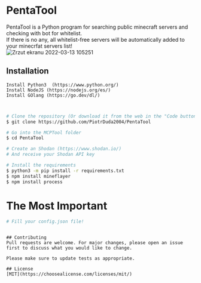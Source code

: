 # PentaTool

PentaTool is a Python program for searching public minecraft servers and checking with bot for whitelist.  
If there is no any, all whitelist-free servers will be automatically added to your minecrfat servers list!  
![Zrzut ekranu 2022-03-13 105251](https://user-images.githubusercontent.com/61467985/158054220-ffeb0ede-af2f-4716-97fd-6dfaf601d7e9.png)
## Installation
```
Install Python3  (https://www.python.org/)
Install NodeJS (https://nodejs.org/es/)
Install GOlang (https://go.dev/dl/)



```

```bash
# Clone the repository (Or download it from the web in the "Code button and download zip")
$ git clone https://github.com/PiotrDuda2004/PentaTool

# Go into the MCPTool folder
$ cd PentaTool

# Create an Shodan (https://www.shodan.io/)
# And receive your Shodan API key

# Install the requirements
$ python3 -m pip install -r requirements.txt
$ npm install mineflayer
$ npm install process

```
# The Most Important
```bash
# Fill your config.json file!
```


```

## Contributing
Pull requests are welcome. For major changes, please open an issue first to discuss what you would like to change.

Please make sure to update tests as appropriate.

## License
[MIT](https://choosealicense.com/licenses/mit/)
